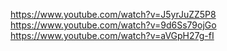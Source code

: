 https://www.youtube.com/watch?v=J5yrJuZZ5P8
https://www.youtube.com/watch?v=9d6Ss79ojGo
https://www.youtube.com/watch?v=aVGpH27g-fI
